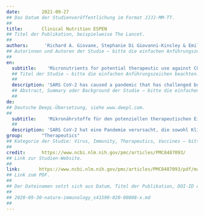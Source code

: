 ```yaml
---
date:        2021-09-27
## Das Datum der Studienveröffentlichung im Format JJJJ-MM-TT.
##
title:       Clinical Nutrition ESPEN
## Titel der Publikation, beispielweise The Lancet.
##
authors:      'Richard A. Giovane, Stephanie Di Giovanni-Kinsley & Emily Keeton'
## Autorinnen und Autoren der Studie – bitte die einfachen Anführungszeichen beachten!
##
en:
  subtitle:    'Micronutrients for potential therapeutic use against COVID-19; a review'
  ## Titel der Studie – bitte die einfachen Anführungszeichen beachten!
  ##
  description: 'SARS CoV-2 has caused a pandemic that has challenged both clinicians and researchers in finding an effective treatment option. Currently there only exists a two series vaccine that has a high efficacy in preventing infection. There is no standard effective treatment against SARS CoV-2 however several nutraceuticals such as melatonin, zinc, selenium, vitamin C and vitamin D are being proposed as prevention and treatment options.'
  ## Abstract, Summary oder Background der Studie – bitte die einfachen Anführungszeichen beachten!
  ##
de: 
## Deutsche DeepL-Übersetzung, siehe www.deepl.com.
##
  subtitle:    'Mikronährstoffe für den potenziellen therapeutischen Einsatz gegen COVID-19; eine Übersicht'
  ##
  description: 'SARS CoV-2 hat eine Pandemie verursacht, die sowohl Kliniker als auch Forscher vor die Herausforderung stellt, eine wirksame Behandlungsmöglichkeit zu finden. Derzeit gibt es nur einen Impfstoff, der in zwei Serien verabreicht wird und eine hohe Wirksamkeit bei der Verhinderung der Infektion aufweist. Eine wirksame Standardbehandlung gegen SARS CoV-2 gibt es nicht, jedoch werden verschiedene Nahrungsergänzungsmittel wie Melatonin, Zink, Selen, Vitamin C und Vitamin D als Präventions- und Behandlungsmöglichkeiten vorgeschlagen.'
group:       "Therapeutics"
## Kategorie der Studie: Virus, Immunity, Therapeutics, Vaccines – bitte die Anführungszeichen beachten!
##
credit:      https://www.ncbi.nlm.nih.gov/pmc/articles/PMC8487093/
## Link zur Studien-Website.
##
link:       https://www.ncbi.nlm.nih.gov/pmc/articles/PMC8487093/pdf/main.pdf
## Link zum PDF.
##
## Der Dateinamen setzt sich aus Datum, Titel der Publikation, DOI-ID der Studie (nach dem letzten Slash) und der Dateiendung zusammen. Bitte den Unterstrich vor der DOI-ID beachten!
##
## 2020-09-30-nature-immunology_s41590-020-00808-x.md
##
---
```

<object data="{{ page.link }}" style='height:calc(100vh - 400px); width: 100%' type='application/pdf'></object>
